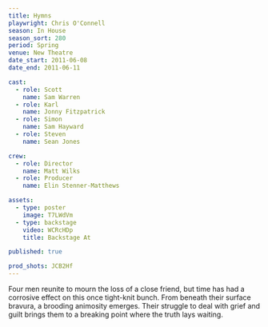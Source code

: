 ```yaml
---
title: Hymns
playwright: Chris O'Connell
season: In House
season_sort: 280
period: Spring
venue: New Theatre
date_start: 2011-06-08
date_end: 2011-06-11

cast:
  - role: Scott
    name: Sam Warren
  - role: Karl
    name: Jonny Fitzpatrick
  - role: Simon
    name: Sam Hayward
  - role: Steven
    name: Sean Jones

crew:
  - role: Director
    name: Matt Wilks
  - role: Producer
    name: Elin Stenner-Matthews

assets:
  - type: poster
    image: T7LWdVm
  - type: backstage
    video: WCRcHDp
    title: Backstage At

published: true

prod_shots: JCB2Hf
---
```


Four men reunite to mourn the loss of a close friend, but time has had a corrosive effect on this once tight-knit bunch. From beneath their surface bravura, a brooding animosity emerges. Their struggle to deal with grief and guilt brings them to a breaking point where the truth lays waiting.

